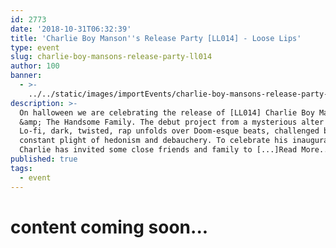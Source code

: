 ```yaml
---
id: 2773
date: '2018-10-31T06:32:39'
title: 'Charlie Boy Manson''s Release Party [LL014] - Loose Lips'
type: event
slug: charlie-boy-mansons-release-party-ll014
author: 100
banner:
  - >-
    ../../static/images/importEvents/charlie-boy-mansons-release-party-ll014/image2773.jpeg
description: >-
  On halloween we are celebrating the release of [LL014] Charlie Boy Manson
  &amp; The Handsome Family. The debut project from a mysterious alter ego.
  Lo-fi, dark, twisted, rap unfolds over Doom-esque beats, challenged by the
  constant plight of hedonism and debauchery. To celebrate his inaugural release
  Charlie has invited some close friends and family to [...]Read More...
published: true
tags:
  - event
---
```

content coming soon...
======================